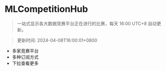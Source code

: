 # MLCompetitionHub

> 一站式显示各大数据竞赛平台正在进行的比赛，每天 16:00 UTC+8 自动更新。
  
> 更新时间: 2024-04-08T16:00:01+0800 

* 多家竞赛平台
* 多种订阅方式
* 下拉查看更多